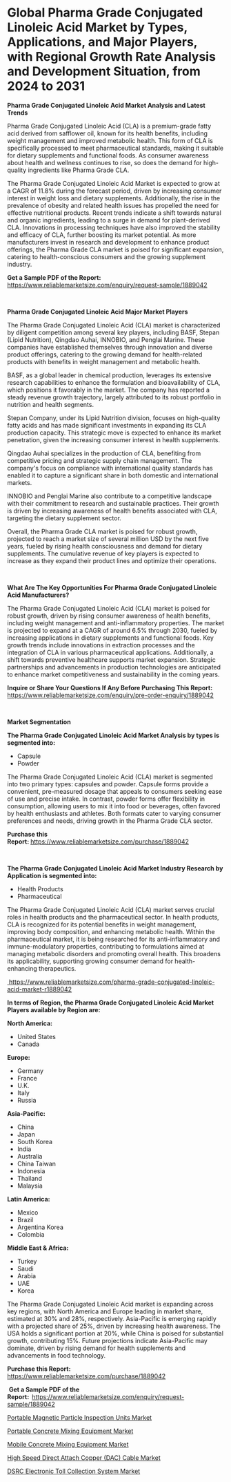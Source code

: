 <p><h1>Global Pharma Grade Conjugated Linoleic Acid Market by Types, Applications, and Major Players, with Regional Growth Rate Analysis and Development Situation, from 2024 to 2031</h1></p><p><strong>Pharma Grade Conjugated Linoleic Acid Market Analysis and Latest Trends</strong></p>
<p><p>Pharma Grade Conjugated Linoleic Acid (CLA) is a premium-grade fatty acid derived from safflower oil, known for its health benefits, including weight management and improved metabolic health. This form of CLA is specifically processed to meet pharmaceutical standards, making it suitable for dietary supplements and functional foods. As consumer awareness about health and wellness continues to rise, so does the demand for high-quality ingredients like Pharma Grade CLA.</p><p>The Pharma Grade Conjugated Linoleic Acid Market is expected to grow at a CAGR of 11.8% during the forecast period, driven by increasing consumer interest in weight loss and dietary supplements. Additionally, the rise in the prevalence of obesity and related health issues has propelled the need for effective nutritional products. Recent trends indicate a shift towards natural and organic ingredients, leading to a surge in demand for plant-derived CLA. Innovations in processing techniques have also improved the stability and efficacy of CLA, further boosting its market potential. As more manufacturers invest in research and development to enhance product offerings, the Pharma Grade CLA market is poised for significant expansion, catering to health-conscious consumers and the growing supplement industry.</p></p>
<p><strong>Get a Sample PDF of the Report:&nbsp;</strong> <a href="https://www.reliablemarketsize.com/enquiry/request-sample/1889042?utm_campaign=1550&utm_medium=2&utm_source=Github&utm_content=ia&utm_term=24102024&utm_id=pharma-grade-conjugated-linoleic-acid">https://www.reliablemarketsize.com/enquiry/request-sample/1889042</a></p>
<p>&nbsp;</p>
<p><strong>Pharma Grade Conjugated Linoleic Acid Major Market Players</strong></p>
<p><p>The Pharma Grade Conjugated Linoleic Acid (CLA) market is characterized by diligent competition among several key players, including BASF, Stepan (Lipid Nutrition), Qingdao Auhai, INNOBIO, and Penglai Marine. These companies have established themselves through innovation and diverse product offerings, catering to the growing demand for health-related products with benefits in weight management and metabolic health.</p><p>BASF, as a global leader in chemical production, leverages its extensive research capabilities to enhance the formulation and bioavailability of CLA, which positions it favorably in the market. The company has reported a steady revenue growth trajectory, largely attributed to its robust portfolio in nutrition and health segments.</p><p>Stepan Company, under its Lipid Nutrition division, focuses on high-quality fatty acids and has made significant investments in expanding its CLA production capacity. This strategic move is expected to enhance its market penetration, given the increasing consumer interest in health supplements.</p><p>Qingdao Auhai specializes in the production of CLA, benefiting from competitive pricing and strategic supply chain management. The company's focus on compliance with international quality standards has enabled it to capture a significant share in both domestic and international markets.</p><p>INNOBIO and Penglai Marine also contribute to a competitive landscape with their commitment to research and sustainable practices. Their growth is driven by increasing awareness of health benefits associated with CLA, targeting the dietary supplement sector.</p><p>Overall, the Pharma Grade CLA market is poised for robust growth, projected to reach a market size of several million USD by the next five years, fueled by rising health consciousness and demand for dietary supplements. The cumulative revenue of key players is expected to increase as they expand their product lines and optimize their operations.</p></p>
<p>&nbsp;</p>
<p><strong>What Are The Key Opportunities For Pharma Grade Conjugated Linoleic Acid Manufacturers?</strong></p>
<p><p>The Pharma Grade Conjugated Linoleic Acid (CLA) market is poised for robust growth, driven by rising consumer awareness of health benefits, including weight management and anti-inflammatory properties. The market is projected to expand at a CAGR of around 6.5% through 2030, fueled by increasing applications in dietary supplements and functional foods. Key growth trends include innovations in extraction processes and the integration of CLA in various pharmaceutical applications. Additionally, a shift towards preventive healthcare supports market expansion. Strategic partnerships and advancements in production technologies are anticipated to enhance market competitiveness and sustainability in the coming years.</p></p>
<p><strong>Inquire or Share Your Questions If Any Before Purchasing This Report:</strong> <a href="https://www.reliablemarketsize.com/enquiry/pre-order-enquiry/1889042?utm_campaign=1550&utm_medium=2&utm_source=Github&utm_content=ia&utm_term=24102024&utm_id=pharma-grade-conjugated-linoleic-acid">https://www.reliablemarketsize.com/enquiry/pre-order-enquiry/1889042</a></p>
<p>&nbsp;</p>
<p><strong>Market Segmentation</strong></p>
<p><strong>The Pharma Grade Conjugated Linoleic Acid Market Analysis by types is segmented into:</strong></p>
<p><ul><li>Capsule</li><li>Powder</li></ul></p>
<p><p>The Pharma Grade Conjugated Linoleic Acid (CLA) market is segmented into two primary types: capsules and powder. Capsule forms provide a convenient, pre-measured dosage that appeals to consumers seeking ease of use and precise intake. In contrast, powder forms offer flexibility in consumption, allowing users to mix it into food or beverages, often favored by health enthusiasts and athletes. Both formats cater to varying consumer preferences and needs, driving growth in the Pharma Grade CLA sector.</p></p>
<p><strong>Purchase this Report:&nbsp;</strong><a href="https://www.reliablemarketsize.com/purchase/1889042?utm_campaign=1550&utm_medium=2&utm_source=Github&utm_content=ia&utm_term=24102024&utm_id=pharma-grade-conjugated-linoleic-acid">https://www.reliablemarketsize.com/purchase/1889042</a></p>
<p>&nbsp;</p>
<p><strong>The Pharma Grade Conjugated Linoleic Acid Market Industry Research by Application is segmented into:</strong></p>
<p><ul><li>Health Products</li><li>Pharmaceutical</li></ul></p>
<p><p>The Pharma Grade Conjugated Linoleic Acid (CLA) market serves crucial roles in health products and the pharmaceutical sector. In health products, CLA is recognized for its potential benefits in weight management, improving body composition, and enhancing metabolic health. Within the pharmaceutical market, it is being researched for its anti-inflammatory and immune-modulatory properties, contributing to formulations aimed at managing metabolic disorders and promoting overall health. This broadens its applicability, supporting growing consumer demand for health-enhancing therapeutics.</p></p>
<p><a href="https://www.reliablemarketsize.com/pharma-grade-conjugated-linoleic-acid-market-r1889042?utm_campaign=1550&utm_medium=2&utm_source=Github&utm_content=ia&utm_term=24102024&utm_id=pharma-grade-conjugated-linoleic-acid">&nbsp;https://www.reliablemarketsize.com/pharma-grade-conjugated-linoleic-acid-market-r1889042</a></p>
<p><strong>In terms of Region, the Pharma Grade Conjugated Linoleic Acid Market Players available by Region are:</strong></p>
<p>
    <p> <strong> North America: </strong>
        <ul>
            <li>United States</li>
            <li>Canada</li>
        </ul>
        </p> 
    <p> <strong> Europe: </strong>
        <ul>
            <li>Germany</li>
            <li>France</li>
            <li>U.K.</li>
            <li>Italy</li>
            <li>Russia</li>
        </ul>
        </p> 
    <p> <strong> Asia-Pacific: </strong>
        <ul>
            <li>China</li>
            <li>Japan</li>
            <li>South Korea</li>
            <li>India</li>
            <li>Australia</li>
            <li>China Taiwan</li>
            <li>Indonesia</li>
            <li>Thailand</li>
            <li>Malaysia</li>
        </ul>
        </p> 
    <p> <strong> Latin America: </strong>
        <ul>
            <li>Mexico</li>
            <li>Brazil</li>
            <li>Argentina Korea</li>
            <li>Colombia</li>
        </ul>
        </p> 
    <p> <strong> Middle East & Africa: </strong>
        <ul>
            <li>Turkey</li>
            <li>Saudi</li>
            <li>Arabia</li>
            <li>UAE</li>
            <li>Korea</li>
        </ul>
    </p>
    </p>
<p><p>The Pharma Grade Conjugated Linoleic Acid market is expanding across key regions, with North America and Europe leading in market share, estimated at 30% and 28%, respectively. Asia-Pacific is emerging rapidly with a projected share of 25%, driven by increasing health awareness. The USA holds a significant portion at 20%, while China is poised for substantial growth, contributing 15%. Future projections indicate Asia-Pacific may dominate, driven by rising demand for health supplements and advancements in food technology.</p></p>
<p><strong>Purchase this Report: </strong><a href="https://www.reliablemarketsize.com/purchase/1889042?utm_campaign=1550&utm_medium=2&utm_source=Github&utm_content=ia&utm_term=24102024&utm_id=pharma-grade-conjugated-linoleic-acid">https://www.reliablemarketsize.com/purchase/1889042</a></p>
<p>&nbsp;<strong>Get a Sample PDF of the Report:&nbsp;&nbsp;</strong><a href="https://www.reliablemarketsize.com/enquiry/request-sample/1889042?utm_campaign=1550&utm_medium=2&utm_source=Github&utm_content=ia&utm_term=24102024&utm_id=pharma-grade-conjugated-linoleic-acid">https://www.reliablemarketsize.com/enquiry/request-sample/1889042</a></p>
<p><strong></strong></p>
<p><p><a href="https://www.linkedin.com/pulse/future-innovation-global-portable-magnetic-particle-inspection-uhzsc?utm_campaign=1550&utm_medium=2&utm_source=Github&utm_content=ia&utm_term=24102024&utm_id=pharma-grade-conjugated-linoleic-acid">Portable Magnetic Particle Inspection Units Market</a></p><p><a href="https://github.com/cano01c7/Market-Research-Report-List-1/blob/main/portable-concrete-mixing-equipment-market.md?utm_campaign=1550&utm_medium=2&utm_source=Github&utm_content=ia&utm_term=24102024&utm_id=pharma-grade-conjugated-linoleic-acid">Portable Concrete Mixing Equipment Market</a></p><p><a href="https://github.com/rebbeccawac8w/Market-Research-Report-List-1/blob/main/mobile-concrete-mixing-equipment-market.md?utm_campaign=1550&utm_medium=2&utm_source=Github&utm_content=ia&utm_term=24102024&utm_id=pharma-grade-conjugated-linoleic-acid">Mobile Concrete Mixing Equipment Market</a></p><p><a href="https://www.linkedin.com/pulse/global-high-speed-direct-attach-copper-dac-cable-market-trends-pfmof?utm_campaign=1550&utm_medium=2&utm_source=Github&utm_content=ia&utm_term=24102024&utm_id=pharma-grade-conjugated-linoleic-acid">High Speed Direct Attach Copper (DAC) Cable Market</a></p><p><a href="https://www.linkedin.com/pulse/mapping-dsrc-electronic-toll-collection-system-market-trends-5ih9c?utm_campaign=1550&utm_medium=2&utm_source=Github&utm_content=ia&utm_term=24102024&utm_id=pharma-grade-conjugated-linoleic-acid">DSRC Electronic Toll Collection System Market</a></p></p>